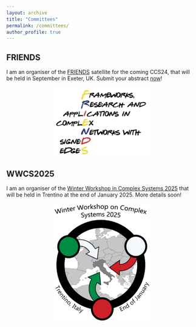 ```yaml
---
layout: archive
title: "Committees"
permalink: /committees/
author_profile: true
---
```


## FRIENDS
I am an organiser of the [FRIENDS](https://signet-friends.github.io/) satellite for the coming CCS24, that will be held in September in Exeter, UK. Submit your abstract [now](https://signet-friends.github.io/submit/)! 

<center>
<img src="../images/friends.png" width="50%"/>
</center>

## WWCS2025
I am an organiser of the [Winter Workshop in Complex Systems 2025](https://wwcs2025.github.io/) that will be held in Trentino at the end of January 2025. More details soon!

<center>
<img src="../images/wwcs.png" width="50%"/>
</center>

<!---
<p align="center">
<img src="../images/friends.png" width="200" height="160">
</p>
-->